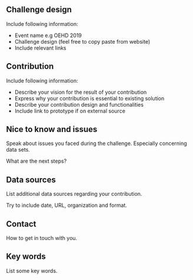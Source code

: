 ## Challenge design 
Include following information:
* Event name e.g OEHD 2019
* Challenge design (feel free to copy paste from website)
* Include relevant links

## Contribution
Include following information:
* Describe your vision for the result of your contribution
* Express why your contribution is essential to existing solution 
* Describe your contribution design and functionalities
* Include link to prototype if on external source

## Nice to know and issues
Speak about issues you faced during the challenge. Especially concerning data sets.

What are the next steps?

## Data sources
List additional data sources regarding your contribution.

Try to include date, URL, organization and format.

## Contact
How to get in touch with you.

## Key words
List some key words.

